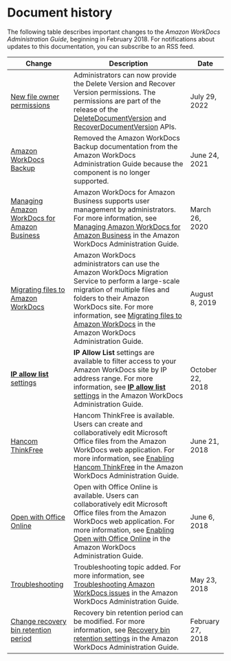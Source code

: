 # Document history<a name="document_history"></a>

The following table describes important changes to the *Amazon WorkDocs Administration Guide*, beginning in February 2018\. For notifications about updates to this documentation, you can subscribe to an RSS feed\.

| Change | Description | Date | 
| --- |--- |--- |
| [New file owner permissions](#document_history) | Administrators can now provide the Delete Version and Recover Version permissions\. The permissions are part of the release of the [DeleteDocumentVersion](https://docs.aws.amazon.com/workdocs/latest/APIReference/API_DeleteDocumentVersion.html) and [RecoverDocumentVersion](https://docs.aws.amazon.com/RecoverDocumentVersion.html) APIs\. | July 29, 2022 | 
| [Amazon WorkDocs Backup](#document_history) | Removed the Amazon WorkDocs Backup documentation from the Amazon WorkDocs Administration Guide because the component is no longer supported\. | June 24, 2021 | 
| [Managing Amazon WorkDocs for Amazon Business](#document_history) | Amazon WorkDocs for Amazon Business supports user management by administrators\. For more information, see [Managing Amazon WorkDocs for Amazon Business](https://docs.aws.amazon.com/workdocs/latest/adminguide/workdocs-amazon-business-admin.html) in the Amazon WorkDocs Administration Guide\. | March 26, 2020 | 
| [Migrating files to Amazon WorkDocs](#document_history) | Amazon WorkDocs administrators can use the Amazon WorkDocs Migration Service to perform a large\-scale migration of multiple files and folders to their Amazon WorkDocs site\. For more information, see [Migrating files to Amazon WorkDocs](https://docs.aws.amazon.com/workdocs/latest/adminguide/migration.html) in the Amazon WorkDocs Administration Guide\. | August 8, 2019 | 
| [**IP allow list** settings](#document_history) | **IP Allow List** settings are available to filter access to your Amazon WorkDocs site by IP address range\. For more information, see [**IP allow list** settings](https://docs.aws.amazon.com/workdocs/latest/adminguide/manage-sites.html#ipfiltering) in the Amazon WorkDocs Administration Guide\. | October 22, 2018 | 
| [Hancom ThinkFree](#document_history) | Hancom ThinkFree is available\. Users can create and collaboratively edit Microsoft Office files from the Amazon WorkDocs web application\. For more information, see [Enabling Hancom ThinkFree](https://docs.aws.amazon.com/workdocs/latest/adminguide/collab-editing.html#enable-hancom-edit) in the Amazon WorkDocs Administration Guide\. | June 21, 2018 | 
| [Open with Office Online](#document_history) | Open with Office Online is available\. Users can collaboratively edit Microsoft Office files from the Amazon WorkDocs web application\. For more information, see [Enabling Open with Office Online](https://docs.aws.amazon.com/workdocs/latest/adminguide/collab-editing.html#enable-office-online) in the Amazon WorkDocs Administration Guide\. | June 6, 2018 | 
| [Troubleshooting](#document_history) | Troubleshooting topic added\. For more information, see [Troubleshooting Amazon WorkDocs issues](https://docs.aws.amazon.com/workdocs/latest/adminguide/troubleshooting.html) in the Amazon WorkDocs Administration Guide\. | May 23, 2018 | 
| [Change recovery bin retention period](#document_history) | Recovery bin retention period can be modified\. For more information, see [Recovery bin retention settings](https://docs.aws.amazon.com/workdocs/latest/adminguide/manage-sites.html#recovery-bin) in the Amazon WorkDocs Administration Guide\. | February 27, 2018 | 